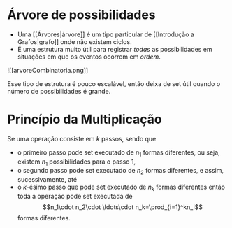 # Árvore de possibilidades
- Uma [[Árvores|árvore]] é um tipo particular de [[Introdução a Grafos|grafo]] onde não existem ciclos.
- É uma estrutura muito útil para registrar _todas_ as possibilidades em situações em que os eventos ocorrem em _ordem_.

![[arvoreCombinatoria.png]]

Esse tipo de estrutura é pouco escalável, então deixa de set útil quando o número de possibilidades é grande.

# Princípio da Multiplicação

Se uma operação consiste em $k$ passos, sendo que
- o primeiro passo pode set executado de $n_1$ formas diferentes, ou seja, existem $n_1$ possibilidades para o passo 1,
- o segundo passo pode set executado de $n_2$ formas diferentes, e assim, sucessivamente, até
- o $k$-ésimo passo que pode set executado de $n_k$ formas diferentes
então toda a operação pode set executada de
$$n_1\cdot n_2\cdot \ldots\cdot n_k=\prod_{i=1}^kn_i$$ formas diferentes.

 